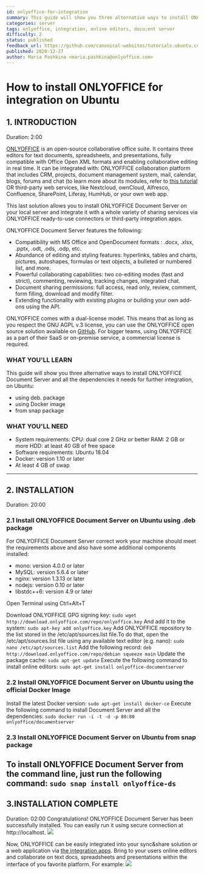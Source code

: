 ```yaml
---
id: onlyoffice-for-integration
summary: This guide will show you three alternative ways to install ONLYOFFICE Document Server and all the dependencies it needs for further integration, on Ubuntu
categories: server
tags: onlyoffice, integration, online editors, docu;ent server
difficulty: 2
status: published
feedback_url: https://github.com/canonical-websites/tutorials.ubuntu.com/issues
published: 2020-12-27
author: Maria Pashkina <maria.pashkina@onlyoffice.com>
---
```

# How to install ONLYOFFICE for integration on Ubuntu
## 1. INTRODUCTION
Duration: 2:00

[ONLYOFFICE](http://onlyoffice.com/)  is an open-source collaborative office suite. It contains three editors for text documents, spreadsheets, and presentations, fully compatible with Office Open XML formats and enabling collaborative editing in real time. It can be integrated with: ONLYOFFICE collaboration platform that includes CRM, projects, document management system, mail, calendar, blogs, forums and chat (to learn more about its modules, refer to [this tutorial](https://tutorials.ubuntu.com/tutorial/install-onlyoffice-on-ubuntu1804#0) OR third-party web services, like Nextcloud, ownCloud, Alfresco, Confluence, SharePoint, Liferay, HumHub, or your own web app. 

This last solution allows you to install ONLYOFFICE Document Server on your local server and integrate it with a whole variety of sharing services via ONLYOFFICE ready-to-use connectors or third-party integration apps.


ONLYOFFICE Document Server features the following:
* Compatibility with MS Office and OpenDocument formats : .docx, .xlsx, .pptx, .odt, .ods, .odp, etc.
* Abundance of editing and styling features: hyperlinks, tables and charts, pictures, autoshapes, formulas or text objects, a bulleted or numbered list, and more.
* Powerful collaborating capabilities: two co-editing modes (fast and strict), commenting, reviewing, tracking changes, integrated chat.
* Document sharing permissions: full access, read only, review, comment, form filling, download and modify filter.
* Extending functionality with existing plugins or building your own add-ons using the API.

ONLYOFFICE comes with a dual-license model. This means that as long as you respect the GNU AGPL v.3 license, you can use the ONLYOFFICE open source solution available on [GitHub](https://github.com/ONLYOFFICE/DocumentServer). For bigger teams, using ONLYOFFICE as a part of their SaaS or on-premise service, a commercial license is required. 

### WHAT YOU'LL LEARN
This guide will show you three alternative ways to install ONLYOFFICE Document Server and all the dependencies it needs for further integration, on Ubuntu:
* using deb. package
* using Docker image
* from snap package

### WHAT YOU'LL NEED
* System requirements:
CPU: dual core 2 GHz or better
RAM: 2 GB or more
HDD: at least 40 GB of free space
* Software requirements: Ubuntu 18.04
* Docker: version 1.10 or later
* At least 4 GB of swap
---
## 2. INSTALLATION
Duration: 20:00

### 2.1 Install ONLYOFFICE Document Server on Ubuntu using .deb package
For ONLYOFFICE Document Server correct work your machine should meet the requirements above and also have some additional components installed:
* mono: version 4.0.0 or later
* MySQL: version 5.6.4 or later
* nginx: version 1.3.13 or later
* nodejs: version 0.10 or later
* libstdc++6: version 4.9 or later

Open Terminal using Ctrl+Alt+T

Download ONLYOFFICE GPG signing key:
```sudo wget http://download.onlyoffice.com/repo/onlyoffice.key```
And add it to the system:
```sudo apt-key add onlyoffice.key```
Add ONLYOFFICE repository to the list stored in the /etc/apt/sources.list file.To do that, open the /etc/apt/sources.list file using any available text editor (e.g. nano):
```sudo nano /etc/apt/sources.list```
Add the following record:
```deb http://download.onlyoffice.com/repo/debian squeeze main```
Update the package cache:
```sudo apt-get update```
Execute the following command to install online editors:
```sudo apt-get install onlyoffice-documentserver```

### 2.2 Install ONLYOFFICE Document Server on Ubuntu using the official Docker Image
Install the latest Docker version:
```sudo apt-get install docker-ce```
Execute the following command to install Document Server and all the dependencies:
```sudo docker run -i -t -d -p 80:80 onlyoffice/documentserver```

### 2.3 Install ONLYOFFICE Document Server on Ubuntu from snap package
To install ONLYOFFICE Document Server from the command line, just run the following command:
```sudo snap install onlyoffice-ds```
---
## 3.INSTALLATION COMPLETE
Duration: 02:00
Congratulations! ONLYOFFICE Document Server has been successfully installed. You can easily run it using secure connection at http://localhost.
![](https://serenity-networks.com/wp-content/uploads/2017/03/Selection_023.png)

Now, ONLYOFFICE can be easily integrated into your sync&share solution or a web application via [the integration apps](https://www.onlyoffice.com/en/all-connectors.aspx). Bring to your users online editors and collaborate on text docs, spreadsheets and presentations within the interface of you favorite platform. For example: 
![](https://www.onlyoffice.com/blog/wp-content/uploads/2019/09/onlyoffice_nextcloud_connector_watermark.png)








